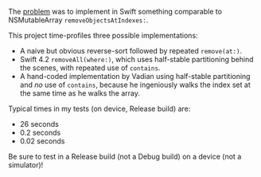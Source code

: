The [problem](https://stackoverflow.com/questions/26173565/removeobjectsatindexes-for-swift-arrays) was to implement
in Swift something comparable to NSMutableArray `removeObjectsAtIndexes:`.

This project time-profiles three possible implementations:

* A naive but obvious reverse-sort followed by repeated `remove(at:)`.
* Swift 4.2 `removeAll(where:)`, which uses half-stable partitioning behind the scenes, with repeated use of `contains`.
* A hand-coded implementation by Vadian using half-stable partitioning and _no_ use of `contains`, because he ingeniously walks
the index set at the same time as he walks the array.

Typical times in my tests (on device, Release build) are:

* 26 seconds
* 0.2 seconds
* 0.02 seconds

Be sure to test in a Release build (not a Debug build) on a device (not a simulator)!
